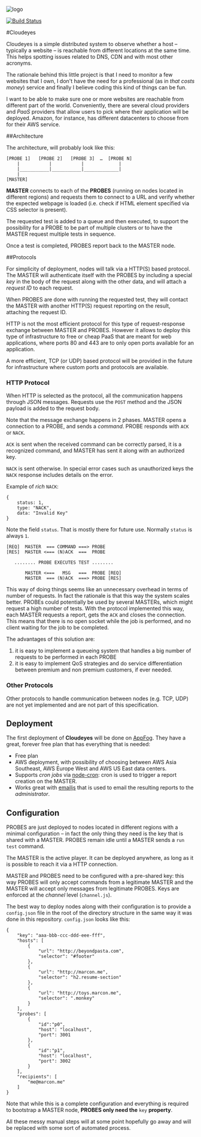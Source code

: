 ![logo](https://raw.github.com/mmarcon/cloudeyes/master/media/logo.png)

[![Build Status](https://travis-ci.org/mmarcon/cloudeyes.png?branch=master)](https://travis-ci.org/mmarcon/cloudeyes)

#Cloudeyes 

Cloudeyes is a simple distributed system to observe whether a host – typically a website – is reachable from different locations at the same time. This helps spotting issues related to DNS, CDN and with most other acronyms.

The rationale behind this little project is that I need to monitor a few websites that I own, I don't have the need for a professional (as in *that costs money*) service and finally I believe coding this kind of things can be fun.

I want to be able to make sure one or more websites are reachable from different part of the world. Conveniently, there are several cloud providers and *PaaS* providers that allow users to pick where their application will be deployed. Amazon, for instance, has different datacenters to choose from for their AWS service.


##Architecture

The architecture, will probably look like this:

    [PROBE 1]   [PROBE 2]   [PROBE 3]  …  [PROBE N]
        |           |           |             |
        |___________|___________|_____________|
        |
    [MASTER]

**MASTER** connects to each of the **PROBES** (running on nodes located in different regions) and requests them to connect to a URL and verify whether the expected webpage is loaded (i.e. check if HTML element specified via CSS selector is present).

The requested test is added to a queue and then executed, to support the possibility for a PROBE to be part of multiple clusters or to have the MASTER request multiple tests in sequence.

Once a test is completed, PROBES report back to the MASTER node.

##Protocols

For simplicity of deployment, nodes will talk via a HTTP(S) based protocol. The MASTER will authenticate itself with the PROBES by including a special *key* in the body of the request along with the other data, and will attach a *request ID* to each request.

When PROBES are done with running the requested test, they will contact the MASTER with another HTTP(S) request reporting on the result, attaching the request ID.

HTTP is not the most efficient protocol for this type of request-response exchange between MASTER and PROBES. However it allows to deploy this type of infrastructure to free or cheap PaaS that are meant for web applications, where ports 80 and 443 are to only open ports available for an application.

A more efficient, TCP (or UDP) based protocol will be provided in the future for infrastructure where custom ports and protocols are available.

### HTTP Protocol

When HTTP is selected as the protocol, all the communication happens through JSON messages. Requests use the `POST` method and the JSON payload is added to the request body.

Note that the message exchange happens in 2 phases. MASTER opens a connection to a PROBE, and sends a *command*. PROBE responds with `ACK` or `NACK`.

`ACK` is sent when the received command can be correctly parsed, it is a recognized command, and MASTER has sent it along with an authorized key.

`NACK` is sent otherwise. In special error cases such as unauthorized keys the `NACK` response includes details on the error.

Example of *rich* `NACK`:

    {
        status: 1,
        type: "NACK",
        data: "Invalid Key"
    }

Note the field `status`. That is mostly there for future use. Normally `status` is always `1`.

    [REQ]  MASTER  === COMMAND ===> PROBE
    [RES]  MASTER <=== (N)ACK  ===  PROBE

       ........ PROBE EXECUTES TEST ........

           MASTER <===   MSG   ===  PROBE [REQ]
           MASTER  === (N)ACK  ===> PROBE [RES]

This way of doing things seems like an unnecessary overhead in terms of number of requests. In fact the rationale is that this way the system scales better. PROBEs could potentially be used by several MASTERs, which might request a high number of tests. With the protocol implemented this way, each MASTER requests a report, gets the `ACK` and closes the connection. This means that there is no open socket while the job is performed, and no client waiting for the job to be completed.

The advantages of this solution are:

 1. it is easy to implement a queueing system that handles a big number of requests to be performed in each PROBE
 2. it is easy to implement QoS strategies and do service differentiation between premium and non premium customers, if ever needed.

### Other Protocols

Other protocols to handle communication between nodes (e.g. TCP, UDP) are not yet implemented and are not part of this specification.

## Deployment

The first deployment of **Cloudeyes** will be done on [AppFog](http://appfog.com). They have a great, forever free plan that has everything that is needed:

 * Free plan
 * AWS deployment, with possibility of choosing between AWS Asia Southeast, AWS Europe West and AWS US East data centers.
 * Supports *cron jobs* via [node-cron](https://github.com/ncb000gt/node-cron): cron is used to trigger a report creation on the MASTER.
 * Works great with [emailjs](https://github.com/eleith/emailjs) that is used to email the resulting reports to the *administrator*.

## Configuration
PROBES are just deployed to nodes located in different regions with a minimal configuration – in fact the only thing they need is the key that is shared with a MASTER. PROBES remain idle until a MASTER sends a `run test` command.

The MASTER is the active player. It can be deployed anywhere, as long as it is possible to reach it via a HTTP connection.

MASTER and PROBES need to be configured with a pre-shared key: this way PROBES will only accept commands from a legitimate MASTER and the MASTER will accept only messages from legitimate PROBES. Keys are enforced at the *channel* level (`channel.js`).

The best way to deploy nodes along with their configuration is to provide a `config.json` file in the root of the directory structure in the same way it was done in this repository. `config.json` looks like this:

	{
	    "key": "aaa-bbb-ccc-ddd-eee-fff",
	    "hosts": [
	        {
	            "url": "http://beyondpasta.com",
	            "selector": "#footer"
	        },
	        {
	            "url": "http://marcon.me",
	            "selector": "h2.resume-section"
	        },
	        {
	            "url": "http://toys.marcon.me",
	            "selector": ".monkey"
	        }
	    ],
	    "probes": [
	        {
	            "id":"p0",
	            "host": "localhost",
	            "port": 3001
	        },
	        {
	            "id":"p1",
	            "host": "localhost",
	            "port": 3002
	        }
	    ],
	    "recipients": [
	        "me@marcon.me"
	    ]
	}

Note that while this is a complete configuration and everything is required to bootstrap a MASTER node, **PROBES only need the** `key` **property**.

All these messy manual steps will at some point hopefully go away and will be replaced with some sort of automated process.